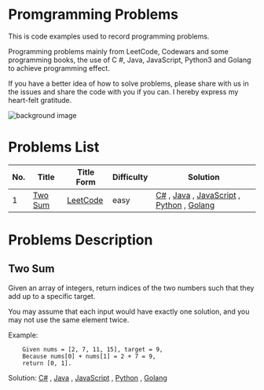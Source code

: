 # Promgramming Problems
This is code examples used to record programming problems.

Programming problems mainly from LeetCode, Codewars and some programming books, the use of C #, Java, JavaScript, Python3 and Golang to achieve programming effect.

If you have a better idea of how to solve problems, please share with us in the issues and share the code with you if you can. 
I hereby express my heart-felt gratitude.

![background image](https://github.com/SilenceHVK/Articles/raw/master/assets/images/bgImages/bg3.png)

# Problems List
| No. | Title | Title Form | Difficulty | Solution |
| ---|---|---|---|--- |
| 1 | [Two Sum](#user-content-two-sum) |  [LeetCode](https://leetcode.com/problems/two-sum/) | easy | [C#]() , [Java]() ,  [JavaScript](https://github.com/SilenceHVK/promgramming-problems/blob/master/javascript/two-sum.js) , [Python]() , [Golang]() |


# Problems Description
## Two Sum
Given an array of integers, return indices of the two numbers such that they add up to a specific target.

You may assume that each input would have exactly one solution, and you may not use the same element twice.

Example:
```
    Given nums = [2, 7, 11, 15], target = 9,
    Because nums[0] + nums[1] = 2 + 7 = 9,
    return [0, 1].
```

Solution:
 [C#]() , [Java]() ,  [JavaScript](https://github.com/SilenceHVK/promgramming-problems/blob/master/javascript/two-sum.js) , [Python]() , [Golang]()